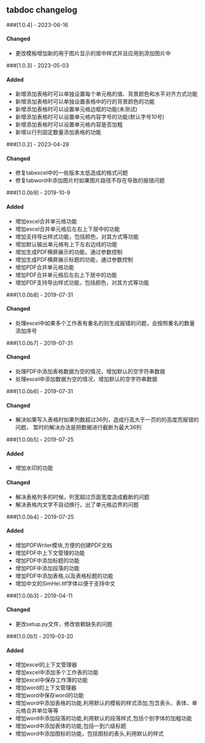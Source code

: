 ## tabdoc changelog

###[1.0.4] - 2023-06-16

#### Changed 
- 更改模板增加新的用于图片显示的居中样式并且应用到添加图片中


###[1.0.3] - 2023-05-03

#### Added 
- 新增添加表格时可以单独设置每个单元格的值、背景颜色和水平对齐方式功能
- 新增添加表格时可以单独设置表格中的行的背景颜色的功能
- 新增添加表格时可以设置单元格边框的功能(未测试)
- 新增添加表格时可以设置单元格内容字号的功能(默认字号10号)
- 新增添加表格时可以设置单元格内容是否加粗
- 新增以行列固定数量添加表格的功能


###[1.0.2] - 2023-04-28

#### Changed 
- 修复tabexcel中的一些版本太低造成的格式问题
- 修复tabword中添加图片时如果图片路径不存在导致的报错问题


###[1.0.0b9] - 2019-10-9

#### Added 
- 增加excel合并单元格功能
- 增加excel合并单元格后左右上下居中的功能
- 增加支持导出样式功能，包括颜色，对其方式等功能
- 增加默认输出单元格有上下左右边线的功能
- 增加生成PDF横屏展示的功能，通过参数控制
- 增加生成PDF横屏展示标题的功能，通过参数控制
- 增加PDF合并单元格功能
- 增加PDF合并单元格后左右上下居中的功能
- 增加PDF支持导出样式功能，包括颜色，对其方式等功能

###[1.0.0b8] - 2019-07-31

#### Changed 
- 处理excel中如果多个工作表有重名的则生成报错的问题，会按照重名的数量添加序号

###[1.0.0b7] - 2019-07-31

#### Changed 
- 处理PDF中添加表格数据为空的情况，增加默认的空字符串数据
- 处理excel中添加数据为空的情况，增加默认的空字符串数据

###[1.0.0b6] - 2019-07-31

#### Changed 
- 解决如果写入表格时如果列数超过36列，造成行高大于一页的的高度而报错的问题，
暂时的解决办法是把数据进行截断为最大36列

###[1.0.0b5] - 2019-07-25

#### Added 
- 增加水印的功能

#### Changed 
- 解决表格列多的时候，列宽超过页面宽度造成截断的问题
- 解决表格内文字不自动换行，出了单元格边界的问题

###[1.0.0b4] - 2019-07-25

#### Added 
- 增加PDFWriter模块,方便的创建PDF文档
- 增加PDF中上下文管理的功能
- 增加PDF中添加标题的功能
- 增加PDF中添加段落的功能
- 增加PDF中添加表格,以及表格标题的功能
- 增加中文的SimHei.ttf字体以便于支持中文

###[1.0.0b3] - 2019-04-11

#### Changed 
- 更改setup.py文件，修改依赖缺失的问题

###[1.0.0b1] - 2019-03-20

#### Added 
- 增加excel的上下文管理器
- 增加excel中添加多个工作表的功能
- 增加excel中保存工作薄的功能
- 增加word的上下文管理器
- 增加word中保存word的功能
- 增加word中添加表格的功能,利用默认的模板的样式添加,包含表头、表体、单元格合并单位等等
- 增加word中添加段落的功能,利用默认的段落样式,包括个别字体的加粗功能
- 增加word中添加表体的功能,包括一到六级标题
- 增加word中添加图标的功能，包括图标的表头,利用默认的样式
